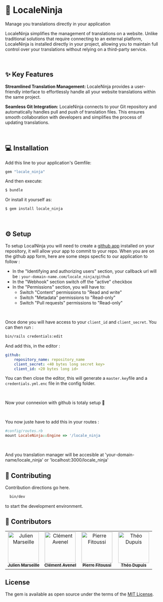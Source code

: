 # 🥷 LocaleNinja

Manage you translations directly in your application

LocaleNinja simplifies the management of translations on a website. Unlike traditional solutions that require connecting to an external platform, LocaleNinja is installed directly in your project, allowing you to maintain full control over your translations without relying on a third-party service.

<br/>

## ✨ Key Features
**Streamlined Translation Management:** LocaleNinja provides a user-friendly interface to effortlessly handle all your website translations within the same project.

**Seamless Git Integration:** LocaleNinja connects to your Git repository and automatically handles pull and push of translation files. This ensures smooth collaboration with developers and simplifies the process of updating translations.

<br/>

## 💻 Installation
Add this line to your application's Gemfile:

```ruby
gem "locale_ninja"
```

And then execute:
```bash
$ bundle
```

Or install it yourself as:
```bash
$ gem install locale_ninja
```

<br/>

## ⚙️ Setup

To setup LocalNinja you will need to create a [github app](https://docs.github.com/en/apps/creating-github-apps/registering-a-github-app/registering-a-github-app) installed on your repository, it will allow your app to commit to your repo. When you are on the github app form, here are some steps specfic to our application to follow :

- In the "Identifying and authorizing users" section, your callback url will be : `your-domain-name.com/locale_ninja/github`
- In the "Webhook" section switch off the "active" checkbox
- In the "Permissions" section, you will have to:
    - Switch "Content" permissions to "Read and write"
    - Switch "Metadata" permissions to "Read-only"
    - Switch "Pull requests" permissions to "Read-only"
      
<br/>

Once done you will have access to your `client_id` and `client_secret`. You can then run :

```sh
bin/rails credentials:edit
```

And add this, in the editor :
```yaml
github:
    repository_name: repository_name
    client_secret: <40 bytes long secret key>
    client_id: <20 bytes long id>
```

You can then close the editor, this will generate a `master.key`file and a `credentials.yml.enc` file in the config folder.

<br/>

Now your connexion with github is totaly setup 🎉

<br/>

You now juste have to add this in your routes  :
```ruby
#config/routes.rb
mount LocaleNinja::Engine => '/locale_ninja
```

<br/>

And you translation manager will be accesible at 'your-domain-name/locale_ninja' or 'localhost:3000/locale_ninja'


## 📄 Contributing
Contribution directions go here.
```bash
  bin/dev
```
to start the development environment.


## 👥 Contributors 

<table>
  <tbody>
    <tr>
      <td align="center" valign="top" width="25%"><a href="https://twitter.com/julienmarseil"><img src="https://avatars.githubusercontent.com/u/18447285?v=4" width="100px;" alt="Julien Marseille"/><br /><sub><b>Julien Marseille</b></sub></a></td>
      <td align="center" valign="top" width="25%"><a href="https://twitter.com/ClementAvenel"><img src="https://avatars.githubusercontent.com/u/29872940?v=4" width="100px;" alt="Clément Avenel"/><br /><sub><b>Clément Avenel</b></sub></a></td>
      <td align="center" valign="top" width="25%"><a href="https://www.linkedin.com/in/pierre-fitoussi-267133135/"><img src="https://avatars.githubusercontent.com/u/79254731?v=4" width="100px;" alt="Pierre Fitoussi"/><br /><sub><b>Pierre Fitoussi</b></sub></a></td>
      <td align="center" valign="top" width="25%"><a href="https://twitter.com/masterpoo_dev"><img src="https://avatars.githubusercontent.com/u/92919588?v=4" width="100px;" alt="Théo Dupuis"/><br /><sub><b>Théo Dupuis</b></sub></a></td>
    </tr>
</table>
</table>


## License
The gem is available as open source under the terms of the [MIT License](https://opensource.org/licenses/MIT).

